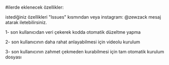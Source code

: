 #ilerde eklenecek özellikler:

istediğiniz özellikleri "Issues" kısmından veya instagram: @zewzack mesaj atarak iletebilirsiniz.

1- son kullanıcıdan veri çekerek kodda otomatik düzeltme yapma

2- son kullanıcının daha rahat anlayabilmesi için videolu kurulum

3- son kullanıcının zahmet çekmeden kurabilmesi için tam otomatik kurulum dosyası
